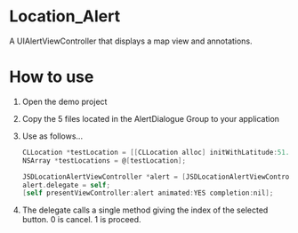 # Location_Alert
A UIAlertViewController that displays a map view and annotations.

# How to use

1. Open the demo project
2. Copy the 5 files located in the AlertDialogue Group to your application
3. Use as follows...

     ```objective-c
     CLLocation *testLocation = [[CLLocation alloc] initWithLatitude:51.5074 longitude:0.1278];
     NSArray *testLocations = @[testLocation];
     
     JSDLocationAlertViewController *alert = [JSDLocationAlertViewController alertControllerWithTitle:titleString message:messageString andLocations:testLocations];
     alert.delegate = self;
     [self presentViewController:alert animated:YES completion:nil];
     ```
     
4. The delegate calls a single method giving the index of the selected button. 0 is cancel. 1 is proceed.
